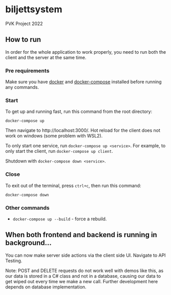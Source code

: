 # biljettsystem
PVK Project 2022

## How to run
In order for the whole application to work properly, you need to run both the client and the server at the same time.

### Pre requirements
Make sure you have [docker](https://www.docker.com/products/docker-desktop) and [docker-compose](https://docs.docker.com/compose/install/) installed before running any commands.

### Start
To get up and running fast, run this command from the root directory:

```
docker-compose up
```

Then navigate to http://localhost:3000/. Hot reload for the client does not work on windows (some problem with WSL2).

To only start one service, run `docker-compose up <service>`. For example, to only start the client, run `docker-compose up client`.

Shutdown with `docker-compose down <service>`.

### Close
To exit out of the terminal, press `ctrl+c`, then run this command:

```
docker-compose down
```

### Other commands
* `docker-compose up --build` - force a rebuild.

## When both frontend and backend is running in background...
You can now make server side actions via the client side UI. Navigate to API Testing. 

Note: POST and DELETE requests do not work well with demos like this, as our data is stored in a C# class and not in a database, causing our data to get wiped out every time we make a new call. Further development here depends on database implementation.

